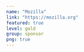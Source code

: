 ```yaml
---
name: "Mozilla"
link: "https://mozilla.org"
featured: true
level: gold
group: sponsor
png: true
---
```

